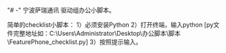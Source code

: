 "# -" 
宁波萨瑞通讯
驱动组办公小脚本。

简单的checklist小脚本：
    1）必须安装Python
    2）打开终端，输入python [py文件完整地址如：C:\Users\Administrator\Desktop\办公脚本\脚本\FeaturePhone_checklist.py]
    3）按照提示输入。
